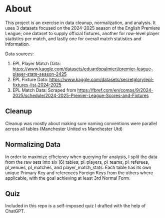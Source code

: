 # About
This project is an exercise in data cleanup, normalization, and analysis. It uses 3 datasets focused on the 2024-2025 season of the English Premiere League; one dataset to supply official fixtures, another for row-level player statistics per match, and lastly one for overall match statistics and information.

Data sources:
1. EPL Player Match Data: https://www.kaggle.com/datasets/eduardopalmieri/premier-league-player-stats-season-2425
2. EPL Fixture Data: https://www.kaggle.com/datasets/secretglory/epl-fixtures-list-2024-2025
3. EPL Match Data: Scraped from https://fbref.com/en/comps/9/2024-2025/schedule/2024-2025-Premier-League-Scores-and-Fixtures

## Cleanup
Cleanup was mostly about making sure naming conventions were parallel across all tables (Manchester United vs Manchester Utd)

## Normalizing Data
In order to maximize efficiency when querying for analysis, I split the data from the raw sets into six (6) tables; pl_players, pl_teams, pl_referees, pl_venues, pl_matches, and player_match_stats. Each table has its own unique Primary Key and references Foreign Keys from the others where applicable, with the goal achieving at least 3rd Normal Form.

## Quiz
Included in this repo is a self-imposed quiz I drafted with the help of ChatGPT. 